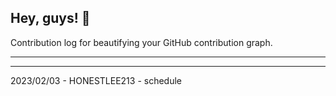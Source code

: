 ## Hey, guys! 👋

Contribution log for beautifying your GitHub contribution graph.

---



---

2023/02/03 - HONESTLEE213 - schedule